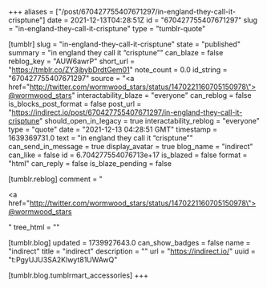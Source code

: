 +++
aliases = ["/post/670427755407671297/in-england-they-call-it-crisptune"]
date = 2021-12-13T04:28:51Z
id = "670427755407671297"
slug = "in-england-they-call-it-crisptune"
type = "tumblr-quote"

[tumblr]
slug = "in-england-they-call-it-crisptune"
state = "published"
summary = "in england they call it “crisptune”"
can_blaze = false
reblog_key = "AUW6awrP"
short_url = "https://tmblr.co/ZY3jbybDrdtGem01"
note_count = 0.0
id_string = "670427755407671297"
source = "<a href=\"http://twitter.com/wormwood_stars/status/1470221160705150978\">@wormwood_stars</a>"
interactability_blaze = "everyone"
can_reblog = false
is_blocks_post_format = false
post_url = "https://indirect.io/post/670427755407671297/in-england-they-call-it-crisptune"
should_open_in_legacy = true
interactability_reblog = "everyone"
type = "quote"
date = "2021-12-13 04:28:51 GMT"
timestamp = 1639369731.0
text = "in england they call it &ldquo;crisptune&rdquo;"
can_send_in_message = true
display_avatar = true
blog_name = "indirect"
can_like = false
id = 6.704277554076713e+17
is_blazed = false
format = "html"
can_reply = false
is_blaze_pending = false

[tumblr.reblog]
comment = "<p><a href=\"http://twitter.com/wormwood_stars/status/1470221160705150978\">@wormwood_stars</a></p>"
tree_html = ""

[tumblr.blog]
updated = 1739927643.0
can_show_badges = false
name = "indirect"
title = "indirect"
description = ""
url = "https://indirect.io/"
uuid = "t:PgyUJU3SA2Klwyt81UWAwQ"

[tumblr.blog.tumblrmart_accessories]
+++
